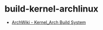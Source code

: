 # build-kernel-archlinux

* [ArchWiki - Kernel_Arch Build System](https://wiki.archlinux.org/title/Kernel/Arch_Build_System)

